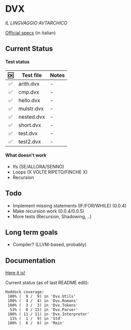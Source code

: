 # DVX
*IL LINGVAGGIO AVTARCHICO*

[Official specs](https://docs.google.com/document/d/1bEthVgMkEh19b75PKIgeyw4iFHJ7ZS6lVh7fNSCW_SY/edit?usp=sharing) (in italian)

## Current Status

#### Test status

| :ok: | Test file | Notes |
|:----:|-----------|-------|
| :white_check_mark: | arith.dvx | - |
| :white_check_mark: | cmp.dvx | - |
| :white_check_mark: | hello.dvx | - |
| :white_check_mark: | mulstr.dvx | - |
| :white_check_mark: | nested.dvx | - |
| :white_check_mark: | short.dvx | - |
| :white_check_mark: | test.dvx | - |
| :white_check_mark: | test2.dvx | - |

#### What doesn't work

- Ifs (SE/ALLORA/SENNÒ)
- Loops (X VOLTE RIPETO/FINCHE X)
- Recursion

## Todo

- Implement missing statements (IF/FOR/WHILE) (0.0.4)
- Make recursion work (0.0.4/0.0.5)
- More tests (Recursion, Shadowing, ..)

## Long term goals

- Compiler? (LLVM-based, probably)

## Documentation

[Here it is!](https://hamcha.github.io/dvx/docs/)

Current status (as of last README edit):
```
Haddock coverage:
 100% (  9 /  9) in 'Dvx.Utils'
 100% (  4 /  4) in 'Dvx.Romans'
 100% (  3 /  3) in 'Dvx.Tokens'
  53% (  8 / 15) in 'Dvx.Parser'
 100% ( 11 / 11) in 'Dvx.Interpreter'
  11% (  1 /  9) in 'Std'
 100% (  6 /  6) in 'Main'
```
